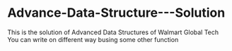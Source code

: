 # Advance-Data-Structure---Solution

This is the solution of Advanced Data Structures of Walmart Global Tech
You can write on different way busing some other function
